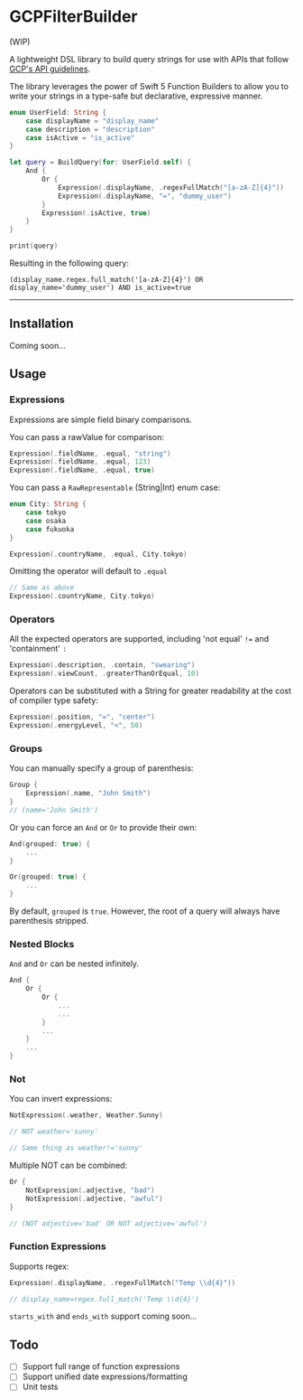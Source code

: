 # GCPFilterBuilder

(WIP)

A lightweight DSL library to build query strings for use with APIs that follow [GCP's API guidelines](https://cloud.google.com/monitoring/api/v3/sorting-and-filtering). 

The library leverages the power of Swift 5 Function Builders to allow you to write your strings in a type-safe but declarative, expressive manner.

```swift
enum UserField: String {
    case displayName = "display_name"
    case description = "description"
    case isActive = "is_active"
}

let query = BuildQuery(for: UserField.self) {
    And {
        Or {
            Expression(.displayName, .regexFullMatch("[a-zA-Z]{4}"))
            Expression(.displayName, "=", "dummy_user")
        }
        Expression(.isActive, true)
    }
}

print(query) 
```

Resulting in the following query:
```
(display_name.regex.full_match('[a-zA-Z]{4}') OR display_name='dummy_user') AND is_active=true
```

---

## Installation

Coming soon...

## Usage

### Expressions

Expressions are simple field binary comparisons.

You can pass a rawValue for comparison:
```swift
Expression(.fieldName, .equal, "string")
Expression(.fieldName, .equal, 123)
Expression(.fieldName, .equal, true)
```

You can pass a `RawRepresentable` (String|Int) enum case:
```swift
enum City: String {
    case tokyo
    case osaka
    case fukuoka
}

Expression(.countryName, .equal, City.tokyo)
```

Omitting the operator will default to `.equal`
```swift
// Same as above
Expression(.countryName, City.tokyo)
```

### Operators

All the expected operators are supported, including 'not equal' `!=` and 'containment' `:`

```swift
Expression(.description, .contain, "swearing")
Expression(.viewCount, .greaterThanOrEqual, 10)
```

Operators can be substituted with a String for greater readability at the cost of compiler type safety:
```swift
Expression(.position, "=", "center")
Expression(.energyLevel, "<", 50)
```

### Groups

You can manually specify a group of parenthesis:
```swift
Group {
    Expression(.name, "John Smith")
}
// (name='John Smith')
```

Or you can force an `And` or `Or` to provide their own:
```swift
And(grouped: true) {
    ...
}

Or(grouped: true) {
    ...
}
```

By default, `grouped` is `true`. However, the root of a query will always have parenthesis stripped.

### Nested Blocks
`And` and `Or` can be nested infinitely.

```swift
And {
    Or {
        Or {
            ...
            ...
        }
        ...
    }
    ...
}
```

### Not

You can invert expressions:
```swift
NotExpression(.weather, Weather.Sunny)

// NOT weather='sunny'

// Same thing as weather!='sunny'
```

Multiple NOT can be combined:
```swift
Or {
    NotExpression(.adjective, "bad")
    NotExpression(.adjective, "awful")
}

// (NOT adjective='bad' OR NOT adjective='awful')
```

### Function Expressions

Supports regex:
```swift
Expression(.displayName, .regexFullMatch("Temp \\d{4}"))

// display_name=regex.full_match('Temp \\d{4}')
```

`starts_with` and `ends_with` support coming soon...


## Todo
- [ ] Support full range of function expressions
- [ ] Support unified date expressions/formatting
- [ ] Unit tests
